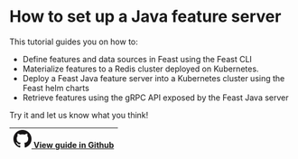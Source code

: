 # How to set up a Java feature server

This tutorial guides you on how to:

* Define features and data sources in Feast using the Feast CLI
* Materialize features to a Redis cluster deployed on Kubernetes.
* Deploy a Feast Java feature server into a Kubernetes cluster using the Feast helm charts
* Retrieve features using the gRPC API exposed by the Feast Java server

Try it and let us know what you think!

| ![](../.gitbook/assets/github-mark-32px.png)[ View guide in Github](../../examples/java-demo/README.md) |
|:--------------------------------------------------------------------------------------------------------|


